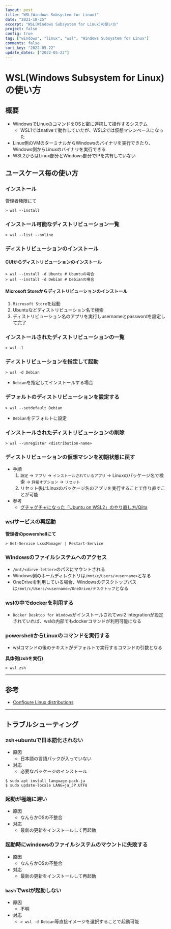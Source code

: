 ```yaml
---
layout: post
title: "WSL(Windows Subsystem for Linux)"
date: "2021-10-25"
excerpt: "WSL(Windows Subsystem for Linux)の使い方"
project: false
config: true
tag: ["windows", "linux", "wsl", "Windows Subsystem for Linux"]
comments: false
sort_key: "2022-05-22"
update_dates: ["2022-05-22"]
---
```


# WSL(Windows Subsystem for Linux)の使い方

## 概要
 - WindowsでLinuxのコマンドをOSと密に連携して操作するシステム
   - WSL1ではnativeで動作していたが、WSL2では仮想マシンベースになった
 - Linux側のVMのターミナルからWindowsのバイナリを実行できたり、Windows側からLinuxのバイナリを実行できる
 - WSL2からはLinux部分とWindows部分でIPを共有していない

## ユースケース毎の使い方

### インストール

管理者権限にて

```console
> wsl --install
```

### インストール可能なディストリビューション一覧

```console
> wsl --list --online
```

### ディストリビューションのインストール

#### CUIからディストリビューションのインストール

```console
> wsl --install -d Ubuntu # Ubuntuの場合
> wsl --install -d Debian # Debianの場合
```

#### Microsoft Storeからディストリビューションのインストール
 1. `Microsoft Store`を起動
 2. Ubuntuなどディストリビューション名で検索
 3. ディストリビューション名のアプリを実行しusernameとpasswordを設定して完了


### インストールされたディストリビューションの一覧

```console
> wsl -l
```

### ディストリビューションを指定して起動

```console
> wsl -d Debian
```
 - `Debian`を指定してインストールする場合

### デフォルトのディストリビューションを設定する

```console
> wsl --setdefault Debian
```
 - `Debian`をデフォルトに設定

### インストールされたディストリビューションの削除

```console
> wsl --unregister <distribution-name>
```

### ディストリビューションの仮想マシンを初期状態に戻す
 - 手順
   1. `設定` -> `アプリ` -> `インストールされているアプリ` -> Linuxのパッケージ名で検索 -> `詳細オプション` -> `リセット`
   2. リセット後にLinuxのパッケージ名のアプリを実行することで作り直すことが可能 
 - 参考
   - [グチャグチャになった「Ubuntu on WSL2」のやり直し方/Qiita](https://qiita.com/PoodleMaster/items/b54db3608c4d343d27c4)
 

### wslサービスの再起動

**管理者のpowershellにて**  
```console
> Get-Service LxssManager | Restart-Service
```

### Windowsのファイルシステムへのアクセス
 - `/mnt/<dirve-letter>`のパスにマウントされる
 - Windows側のホームディレクトリは`/mnt/c/Users/<username>`となる
 - OneDriveを利用している場合、Windowsのデスクトップパスは`/mnt/c/Users/<username>/OneDrive/デスクトップ`となる


### wslの中でdockerを利用する
 - `Docker Desktop for Windows`がインストールされてwsl2 integrationが設定されていれば、wslの内部でもdockerコマンドが利用可能になる

### powershellからLinuxのコマンドを実行する
 - wslコマンドの後のテキストがデフォルトで実行するコマンドの引数となる

**具体例(zshを実行)**
```console
> wsl zsh
```

---

## 参考
 - [Configure Linux distributions](https://docs.microsoft.com/en-us/windows/wsl/wsl-config)

---

## トラブルシューティング

### zsh+ubuntuで日本語化されない
 - 原因
   - 日本語の言語パックが入っていない
 - 対応
   - 必要なパッケージのインストール

```console
$ sudo apt install language-pack-ja
$ sudo update-locale LANG=ja_JP.UTF8
```

### 起動が極端に遅い
 - 原因
   - なんらかOSの不整合
 - 対応
   - 最新の更新をインストールして再起動

### 起動時にwindowsのファイルシステムのマウントに失敗する
 - 原因
   - なんらかOSの不整合
 - 対応
   - 最新の更新をインストールして再起動

### `bash`でwslが起動しない
 - 原因
   - 不明
 - 対応
   - `> wsl -d Debian`等直接イメージを選択することで起動可能
